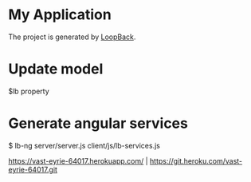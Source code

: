 # My Application

The project is generated by [LoopBack](http://loopback.io).


# Update model
$lb property

# Generate angular services
$ lb-ng server/server.js client/js/lb-services.js

https://vast-eyrie-64017.herokuapp.com/ | https://git.heroku.com/vast-eyrie-64017.git
